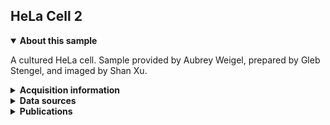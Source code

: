 ## HeLa Cell 2
<details open>

<summary><b> About this sample</b></summary>

A cultured HeLa cell. Sample provided by Aubrey Weigel, prepared by Gleb Stengel, and imaged by Shan Xu.
</details>

<details>
<summary> <b>Acquisition information</b> </summary>  
Resolution: 4 nm x 4 nm x 4 nm (z, y, x)
</details>

<details> 
<summary> <b>Data sources</b> </summary>

* Raw FIB-SEM data
* Ground truth
* Organelle predictions
  * Endoplasmic reticulum (ER)
  * Extracellular space (ECS)
  * Mitochondria (Mito)
</details>

<details>
<summary> <b>Publications</b> 
</summary>  

n/a
</details>